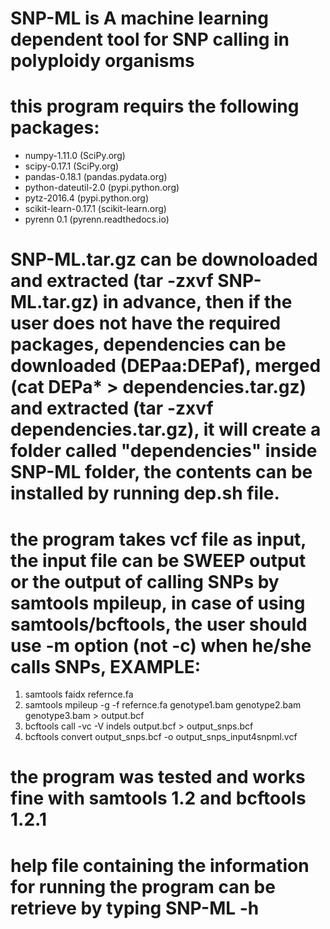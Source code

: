 # SNP-ML is A machine learning dependent tool for SNP calling in polyploidy organisms
# this program requirs the following packages:
* numpy-1.11.0 (SciPy.org)
*   scipy-0.17.1 (SciPy.org)
*   pandas-0.18.1 (pandas.pydata.org)
*   python-dateutil-2.0 (pypi.python.org)
*   pytz-2016.4 (pypi.python.org)
*   scikit-learn-0.17.1 (scikit-learn.org) 
*   pyrenn 0.1 (pyrenn.readthedocs.io)

# SNP-ML.tar.gz can be downoloaded and extracted (tar -zxvf SNP-ML.tar.gz) in advance, then if the user does not have the required packages, dependencies can be downloaded (DEPaa:DEPaf), merged (cat DEPa* > dependencies.tar.gz) and extracted (tar -zxvf dependencies.tar.gz), it will create a folder called "dependencies" inside SNP-ML folder, the contents can be installed by running dep.sh file.
# the program takes vcf file as input, the input file can be SWEEP output or the output of calling SNPs by samtools mpileup, in case of using samtools/bcftools, the user should use -m option (not -c) when he/she calls SNPs, EXAMPLE:
1. samtools faidx refernce.fa
2.   samtools mpileup -g -f refernce.fa genotype1.bam genotype2.bam genotype3.bam > output.bcf
3.   bcftools call -vc -V indels output.bcf > output_snps.bcf
4.   bcftools convert output_snps.bcf -o output_snps_input4snpml.vcf

# the program was tested and works fine with samtools 1.2 and bcftools 1.2.1
# help file containing the information for running the program can be retrieve by typing SNP-ML -h
